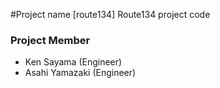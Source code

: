 #Project name [route134]
Route134 project code
### Project Member
- Ken Sayama (Engineer)
- Asahi Yamazaki (Engineer)


